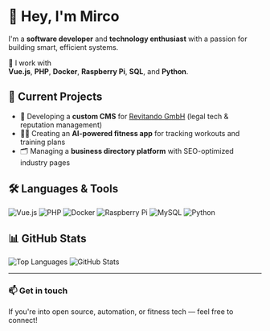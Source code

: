 # 👋 Hey, I'm Mirco

I'm a **software developer** and **technology enthusiast** with a passion for building smart, efficient systems.

🔧 I work with  
**Vue.js**, **PHP**, **Docker**, **Raspberry Pi**, **SQL**, and **Python**.

## 🚀 Current Projects

- 🧠 Developing a **custom CMS** for [Revitando GmbH](https://revitando.de) (legal tech & reputation management)
- 🏋️‍♂️ Creating an **AI-powered fitness app** for tracking workouts and training plans
- 🗂️ Managing a **business directory platform** with SEO-optimized industry pages

## 🛠️ Languages & Tools

![Vue.js](https://img.shields.io/badge/Vue.js-35495E?style=for-the-badge&logo=vue.js&logoColor=4FC08D)
![PHP](https://img.shields.io/badge/PHP-777BB4?style=for-the-badge&logo=php&logoColor=white)
![Docker](https://img.shields.io/badge/Docker-2496ED?style=for-the-badge&logo=docker&logoColor=white)
![Raspberry Pi](https://img.shields.io/badge/RaspberryPi-A22846?style=for-the-badge&logo=raspberrypi&logoColor=white)
![MySQL](https://img.shields.io/badge/MySQL-00000F?style=for-the-badge&logo=mysql&logoColor=white)
![Python](https://img.shields.io/badge/Python-3776AB?style=for-the-badge&logo=python&logoColor=white)

## 📊 GitHub Stats

![Top Languages](https://github-readme-stats.vercel.app/api/top-langs/?username=MircoSteinvoort&layout=compact&theme=github_dark)
![GitHub Stats](https://github-readme-stats.vercel.app/api?username=MircoSteinvoort&show_icons=true&theme=github_dark)

---

### 📫 Get in touch

If you're into open source, automation, or fitness tech — feel free to connect!
